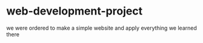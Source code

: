 # web-development-project
we were ordered to make a simple website and apply everything we learned there
